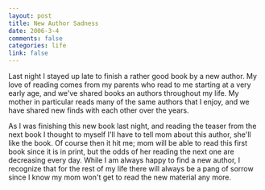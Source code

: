 ```yaml
--- 
layout: post
title: New Author Sadness
date: 2006-3-4
comments: false
categories: life
link: false
---
```

Last night I stayed up late to finish a rather good book by a new author. My love of reading comes from my parents who read to me starting at a very early age, and we've shared books an authors throughout my life. My mother in particular reads many of the same authors that I enjoy, and we have shared new finds with each other over the years.

As I was finishing this new book last night, and reading the teaser from the next book I thought to myself I'll have to tell mom about this author, she'll like the book. Of course then it hit me; mom will be able to read this first book since it is in print, but the odds of her reading the next one are decreasing every day. While I am always happy to find a new author, I recognize that for the rest of my life there will always be a pang of sorrow since I know my mom won't get to read the new material any more.
